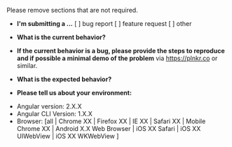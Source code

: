Please remove sections that are not required.

* **I'm submitting a ...**
[ ] bug report
[ ] feature request
[ ] other

* **What is the current behavior?**


* **If the current behavior is a bug, please provide the steps to reproduce and if possible a minimal demo of the problem** via https://plnkr.co or similar.



* **What is the expected behavior?**



* **Please tell us about your environment:**

- Angular version: 2.X.X
- Angular CLI Version: 1.X.X
- Browser: [all | Chrome XX | Firefox XX | IE XX | Safari XX | Mobile Chrome XX | Android X.X Web Browser | iOS XX Safari | iOS XX UIWebView | iOS XX WKWebView ]